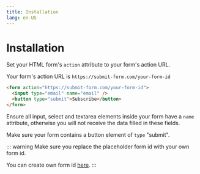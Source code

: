 ```yaml
---
title: Installation
lang: en-US
---
```


# Installation

Set your HTML form's `action` attribute to your form's action URL.

Your form's action URL is `https://submit-form.com/your-form-id`

```html
<form action="https://submit-form.com/your-form-id">
  <input type="email" name="email" />
  <button type="submit">Subscribe</button>
</form>
```

Ensure all input, select and textarea elements inside your form have a `name` attribute, otherwise you will not receive the data filled in these fields.

Make sure your form contains a button element of `type` "submit".

::: warning
Make sure you replace the placeholder form id with your own form id.

You can create own form id [here](https://dashboard.formspark.io).
:::
